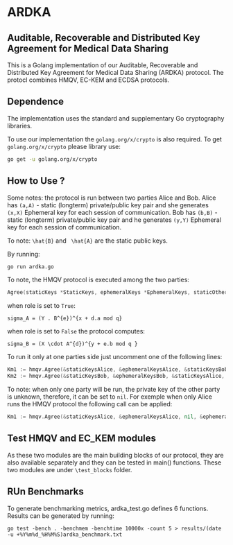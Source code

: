 # ARDKA


## Auditable, Recoverable and Distributed Key Agreement for Medical Data Sharing

This is a Golang implementation of our Auditable, Recoverable and Distributed Key Agreement for Medical Data Sharing (ARDKA) protocol. The protocl combines HMQV, EC-KEM and ECDSA protocols.


## Dependence 

The implementation uses the standard and supplementary Go cryptography libraries.

To use our implementation the `golang.org/x/crypto` is also required. To get `golang.org/x/crypto` please library use:

```bash 
go get -u golang.org/x/crypto 
```

## How to Use ?

Some notes: the protocol is run between two parties Alice and Bob. 
Alice has `(a,A)` - static (longterm) private/public key pair and she generates `(x,X)` Ephemeral key for each session of communication.
Bob has `(b,B)` - static (longterm) private/public key pair and he generates `(y,Y)` Ephemeral key for each session of communication.

To note: `\hat{B}` and ` \hat{A}` are the static public keys.


By running:

```bash 
go run ardka.go
```

To note, the HMQV protocol is executed among the two parties:
```go 
Agree(staticKeys *StaticKeys, ephemeralKeys *EphemeralKeys, staticOtherKeys *StaticKeys, ephemeralOtherKeys *EphemeralKeys, role bool)
```
when role is set to `True`:
```
sigma_A = (Y . B^{e})^{x + d.a mod q}
```

when role is set to `False` the protocol computes: 
```
sigma_B = (X \cdot A^{d})^{y + e.b mod q }
```

To run it only at one parties side just uncomment one of the following lines:
```go
Km1 := hmqv.Agree(&staticKeysAlice, &ephemeralKeysAlice, &staticKeysBob, &ephemeralKeysBob, true)
Km2 := hmqv.Agree(&staticKeysBob, &ephemeralKeysBob, &staticKeysAlice, &ephemeralKeysAlice, false)
```

To note: when only one party will be run, the private key of the other party is unknown, therefore, it can be set to `nil`. For exemple when only Alice runs the HMQV protocol the following call can be applied:
```go
Km1 := hmqv.Agree(&staticKeysAlice, &ephemeralKeysAlice, nil, &ephemeralKeysBob, true)
```

## Test HMQV and EC_KEM modules
As these two modules are the main building blocks of our protocol, they are also available separately and they can be tested in main() functions.
These two modules are under `\test_blocks` folder.  

## RUn Benchmarks
To generate benchmarking metrics, ardka_test.go defines 6 functions. Results can be generated by running:
```fish
go test -bench . -benchmem -benchtime 10000x -count 5 > results/(date  -u +%Y%m%d_%H%M%S)ardka_benchmark.txt
```

